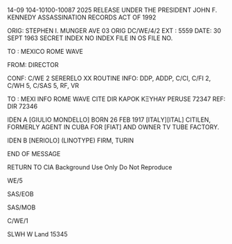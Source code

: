 14-09
104-10100-10087 2025 RELEASE UNDER THE PRESIDENT JOHN F. KENNEDY ASSASSINATION RECORDS ACT OF 1992

ORIG: STEPHEN I. MUNGER AVE
03
ORIG
DC/WE/4/2
EXT : 5559
DATE: 30 SEPT 1963
SECRET
INDEX
NO INDEX
FILE IN OS FILE NO.

TO : MEXICO ROME WAVE

FROM: DIRECTOR

CONF: C/WE 2
SERERELO
XX ROUTINE
INFO: DDP, ADDP, C/CI, C/FI 2, C/WH 5, C/SAS 5, RF, VR

TO : MEXI INFO ROME WAVE CITE DIR
ΚΑΡΟΚ ΚΞΥHAY PERUSE 72347
REF: DIR
72346

IDEN A
[GIULIO MONDELLO] BORN 26 FEB 1917
[ITALY][ITAL] CITILEN, FORMERLY
AGENT IN CUBA FOR [FIAT] AND OWNER TV
TUBE FACTORY.

IDEN B [NERIOLO] (LINOTYPE) FIRM, TURIN

END OF MESSAGE

RETURN TO CIA
Background Use Only
Do Not Reproduce

WE/5

SAS/EOB

SAS/MOB

C/WE/1

SLWH W Land 15345
